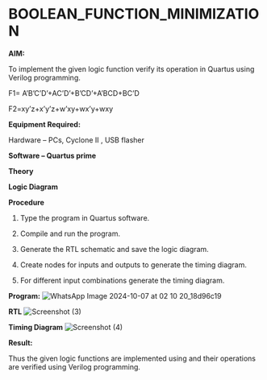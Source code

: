 # BOOLEAN_FUNCTION_MINIMIZATION

**AIM:**

To implement the given logic function verify its operation in Quartus using Verilog programming.

F1= A’B’C’D’+AC’D’+B’CD’+A’BCD+BC’D 

F2=xy’z+x’y’z+w’xy+wx’y+wxy

**Equipment Required:**

Hardware – PCs, Cyclone II , USB flasher

**Software – Quartus prime**

**Theory**

**Logic Diagram**

**Procedure**

1.	Type the program in Quartus software.

2.	Compile and run the program.

3.	Generate the RTL schematic and save the logic diagram.

4.	Create nodes for inputs and outputs to generate the timing diagram.

5.	For different input combinations generate the timing diagram.


**Program:**
![WhatsApp Image 2024-10-07 at 02 10 20_18d96c19](https://github.com/user-attachments/assets/106e7d81-6b43-4d03-a4d8-248f4723fb17)




**RTL**
![Screenshot (3)](https://github.com/user-attachments/assets/645a44cf-5f4d-45ae-bdb7-2489613ea225)

**Timing Diagram**
![Screenshot (4)](https://github.com/user-attachments/assets/6c21b9d1-23cc-4e73-9344-7fe74324fd07)

**Result:**

Thus the given logic functions are implemented using and their operations are verified using Verilog programming.


